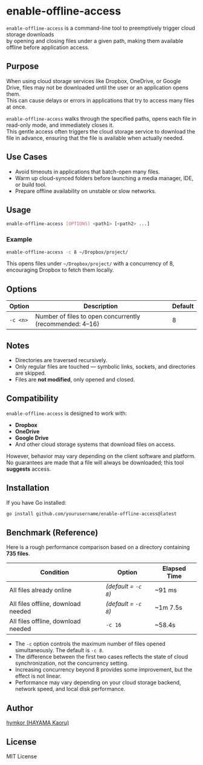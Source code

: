 enable-offline-access
=====================

`enable-offline-access` is a command-line tool to preemptively trigger cloud storage downloads  
by opening and closing files under a given path, making them available offline before application access.

Purpose
-------

When using cloud storage services like Dropbox, OneDrive, or Google Drive, files may not be downloaded until the user or an application opens them.  
This can cause delays or errors in applications that try to access many files at once.

`enable-offline-access` walks through the specified paths, opens each file in read-only mode, and immediately closes it.  
This gentle access often triggers the cloud storage service to download the file in advance, ensuring that the file is available when actually needed.

Use Cases
---------

- Avoid timeouts in applications that batch-open many files.
- Warm up cloud-synced folders before launching a media manager, IDE, or build tool.
- Prepare offline availability on unstable or slow networks.

Usage
-----

```sh
enable-offline-access [OPTIONS] <path1> [<path2> ...]
```

### Example

```sh
enable-offline-access -c 8 ~/Dropbox/project/
```

This opens files under `~/Dropbox/project/` with a concurrency of 8, encouraging Dropbox to fetch them locally.

Options
-------

| Option   | Description                                              | Default |
| -------- | -------------------------------------------------------- | ------- |
| `-c <n>` | Number of files to open concurrently (recommended: 4–16) | 8       |

Notes
-----

* Directories are traversed recursively.
* Only regular files are touched — symbolic links, sockets, and directories are skipped.
* Files are **not modified**, only opened and closed.

Compatibility
-------------

`enable-offline-access` is designed to work with:

* **Dropbox**
* **OneDrive**
* **Google Drive**
* And other cloud storage systems that download files on access.

However, behavior may vary depending on the client software and platform.
No guarantees are made that a file will always be downloaded; this tool **suggests** access.

Installation
------------

If you have Go installed:

```sh
go install github.com/yourusername/enable-offline-access@latest
```

Benchmark (Reference)
---------------------

Here is a rough performance comparison based on a directory containing **735 files**.

| Condition                          | Option               | Elapsed Time |
| ---------------------------------- | -------------------- | ------------ |
| All files already online           | *(default = `-c 8`)* | \~91 ms      |
| All files offline, download needed | *(default = `-c 8`)* | \~1m 7.5s    |
| All files offline, download needed | `-c 16`              | \~58.4s      |

* The `-c` option controls the maximum number of files opened simultaneously.
  The default is `-c 8`.
* The difference between the first two cases reflects the state of cloud synchronization, not the concurrency setting.
* Increasing concurrency beyond 8 provides some improvement, but the effect is not linear.
* Performance may vary depending on your cloud storage backend, network speed, and local disk performance.

Author
------

[hymkor (HAYAMA Kaoru)](https://github.com/hymkor)

License
-------

MIT License
